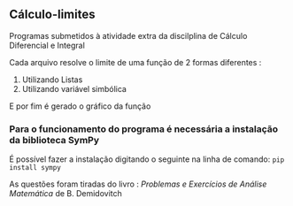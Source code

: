 ## Cálculo-limites
Programas submetidos à atividade extra da discilplina de Cálculo Diferencial e Integral

Cada arquivo resolve o limite de uma função de 2 formas diferentes :
1. Utilizando Listas
2. Utilizando variável simbólica

E por fim é gerado o gráfico da função

### Para o funcionamento do programa é necessária a instalação da biblioteca SymPy

É possível fazer a instalação digitando o seguinte na linha de comando:
`pip install sympy`

As questões foram tiradas do livro : *Problemas e Exercícios de Análise Matemática* de B. Demidovitch
